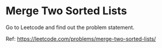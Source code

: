 # Merge Two Sorted Lists

Go to Leetcode and find out the problem statement.

Ref: https://leetcode.com/problems/merge-two-sorted-lists/
